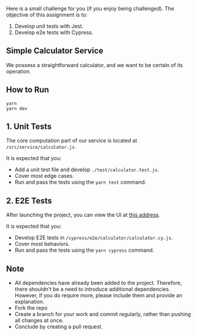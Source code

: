 

Here is a small challenge for you (if you enjoy being challenged). The objective of this assignment is to:

1. Develop unit tests with Jest.
2. Develop e2e tests with Cypress.

## **Simple Calculator Service**

We possess a straightforward calculator, and we want to be certain of its operation.

## **How to Run**

```
yarn
yarn dev
```

## **1. Unit Tests**

The core computation part of our service is located at `/src/service/calculator.js`. 

It is expected that you:
- Add a unit test file and develop `./test/calculator.test.js`.
- Cover most edge cases.
- Run and pass the tests using the `yarn test` command.

## **2. E2E Tests**

After launching the project, you can view the UI at [this address](http://localhost:3000). 

It is expected that you:
- Develop E2E tests in `/cypress/e2e/calculator/calculator.cy.js`.
- Cover most behaviors.
- Run and pass the tests using the `yarn cypress` command.

## **Note**

- All dependencies have already been added to the project. Therefore, there shouldn't be a need to introduce additional dependencies. However, if you do require more, please include them and provide an explanation.
- Fork the repo
- Create a branch for your work and commit regularly, rather than pushing all changes at once.
- Conclude by creating a pull request.
